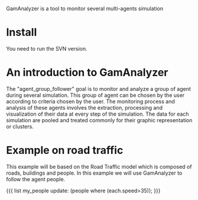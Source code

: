 GamAnalyzer is a tool to monitor several multi-agents simulation

# Install
You need to run the SVN version.

# An introduction to GamAnalyzer

The "agent_group_follower" goal is to monitor and analyze a group of agent during several simulation. This group of agent can be chosen by the user according to criteria chosen by the user. The monitoring process and analysis of these agents involves the extraction, processing and visualization of their data at every step of the simulation.  The data for each simulation are pooled and treated commonly for their graphic representation or clusters.


# Example on road traffic

This example will be based on the Road Traffic model which is composed of roads, buildings and people. In this example we will use GamAnalyzer to follow the agent people. 

{{{
list<people> my_people update: (people where (each.speed>35));
}}}